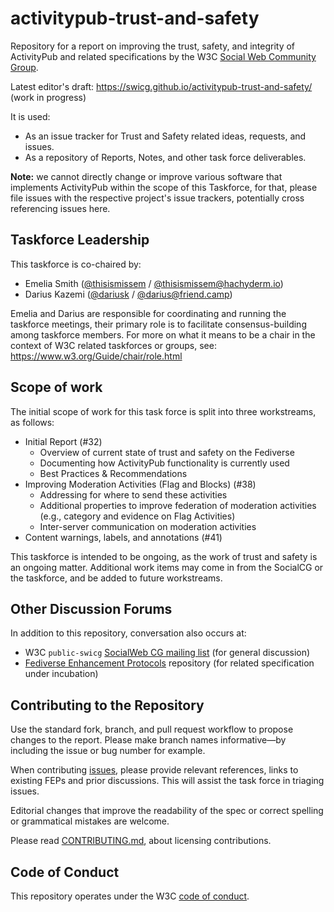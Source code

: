# activitypub-trust-and-safety

Repository for a report on improving the trust, safety, and integrity of ActivityPub and related specifications by the W3C 
[Social Web Community Group](https://www.w3.org/community/swicg/).

Latest editor's draft: https://swicg.github.io/activitypub-trust-and-safety/ (work in progress)

It is used:

* As an issue tracker for Trust and Safety related ideas, requests, and issues.
* As a repository of Reports, Notes, and other task force deliverables.

**Note:** we cannot directly change or improve various software that implements ActivityPub within the scope of this Taskforce, for that, please file issues with the respective project's issue trackers, potentially cross referencing issues here.

## Taskforce Leadership

This taskforce is co-chaired by:

- Emelia Smith ([@thisismissem](https://github.com/thisismissem) / [@thisismissem@hachyderm.io](https://hachyderm.io/@thisismissem))
- Darius Kazemi ([@dariusk](https://github.com/dariusk) / [@darius@friend.camp](https://friend.camp/@darius))

Emelia and Darius are responsible for coordinating and running the taskforce meetings, their primary role is to facilitate consensus-building among taskforce members. For more on what it means to be a chair in the context of W3C related taskforces or groups, see: https://www.w3.org/Guide/chair/role.html

## Scope of work

The initial scope of work for this task force is split into three workstreams, as follows:

- Initial Report (#32)
  - Overview of current state of trust and safety on the Fediverse
  - Documenting how ActivityPub functionality is currently used
  - Best Practices & Recommendations
- Improving Moderation Activities (Flag and Blocks) (#38)
  - Addressing for where to send these activities
  - Additional properties to improve federation of moderation activities (e.g., category and evidence on Flag Activities)
  - Inter-server communication on moderation activities
- Content warnings, labels, and annotations (#41)

This taskforce is intended to be ongoing, as the work of trust and safety is an ongoing matter. Additional work items may come in from the SocialCG or the taskforce, and be added to future workstreams.

## Other Discussion Forums

In addition to this repository, conversation also occurs at:

* W3C `public-swicg` [SocialWeb CG mailing list](https://lists.w3.org/Archives/Public/public-swicg/) (for general discussion)
* [Fediverse Enhancement Protocols](https://codeberg.org/fediverse/fep) repository (for related specification under
  incubation)

## Contributing to the Repository

Use the standard fork, branch, and pull request workflow to propose changes to
the report. Please make branch names informative—by including the issue
or bug number for example.

When contributing [issues](https://github.com/swicg/activitypub-trust-and-safety/issues), please provide relevant references, links to existing FEPs and prior discussions. This will assist the task force in triaging issues.

Editorial changes that improve the readability of the spec or correct spelling
or grammatical mistakes are welcome.

Please read [CONTRIBUTING.md](CONTRIBUTING.md), about licensing contributions.

## Code of Conduct

This repository operates under the W3C [code of conduct](https://www.w3.org/Consortium/cepc/).

